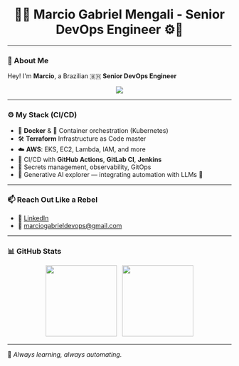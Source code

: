 <h1 align="center">
  👨‍💻 Marcio Gabriel Mengali - Senior DevOps Engineer ⚙️🤘
</h1>

---

### 🎸 About Me

Hey! I'm **Marcio**, a Brazilian 🇧🇷 **Senior DevOps Engineer**  
<p align="center">
  <img src="https://skillicons.dev/icons?i=docker,kubernetes,terraform,aws,githubactions,linux,bash&theme=light" />
</p>

---

### ⚙️ My Stack (CI/CD)

- 🐳 **Docker** & 🧊 Container orchestration (Kubernetes)
- 🛠️ **Terraform** Infrastructure as Code master
- ☁️ **AWS**: EKS, EC2, Lambda, IAM, and more
- 🧪 CI/CD with **GitHub Actions**, **GitLab CI**, **Jenkins**
- 🔐 Secrets management, observability, GitOps
- 🧠 Generative AI explorer — integrating automation with LLMs 🤖

---

### 📫 Reach Out Like a Rebel

- 💼 [LinkedIn](https://www.linkedin.com/in/m%C3%A1rcio-gabriel/)  
- 📧 marciogabrieldevops@gmail.com

---

### 📊 GitHub Stats

<p align="center">
  <img src="https://github-readme-stats.vercel.app/api?username=marciogabriel&show_icons=true&theme=radical" height="160"/>
  &nbsp;
  <img src="https://github-readme-stats.vercel.app/api/top-langs/?username=marciogabriel&layout=compact&theme=radical" height="160"/>
</p>

---

🧠 *Always learning, always automating.*
